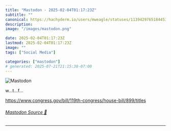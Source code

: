 ```yaml
---
title: "Mastodon - 2025-02-04T01:17:23Z"
subtitle: ""
canonical: https://hachyderm.io/users/mweagle/statuses/113942976518445363
description:
image: "/images/mastodon.png"

date: 2025-02-04T01:17:23Z
lastmod: 2025-02-04T01:17:23Z
image: ""
tags: ["Social Media"]

categories: ["mastodon"]
# generated: 2025-07-21T21:15:38-07:00
---
```

![Mastodon](/images/mastodon.png)

<p>w…t…f…</p><p><a href="https://www.congress.gov/bill/119th-congress/house-bill/899/titles" target="_blank" rel="nofollow noopener noreferrer" translate="no"><span class="invisible">https://www.</span><span class="ellipsis">congress.gov/bill/119th-congre</span><span class="invisible">ss/house-bill/899/titles</span></a></p>


###### [Mastodon Source 🐘](https://hachyderm.io/@mweagle/113942976518445363)

___
